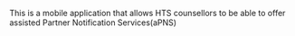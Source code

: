 This is a mobile application that allows HTS counsellors to be able to offer assisted Partner Notification Services(aPNS)
